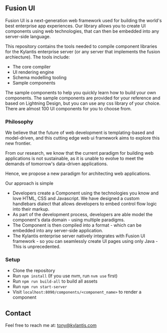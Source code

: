 

## Fusion UI

Fusion UI is a next-generation web framework used for building the world's best enterprise app experiences. Our library allows you to create UI components using web technologies, that can then be embedded into any server-side language.

This repository contains the tools needed to compile component libraries for the Kylantis enterprise server (or any server that implements the fusion archiecture). The tools include:
- The core compiler
- UI rendering engine
- Schema modelling tooling
- Sample components

The sample components to help you quickly learn how to build your own components. The sample components are provided for your reference and based on Lightning Design, but you can use any css library of your choice. There are almost 100 UI components for you to choose from.


### Philosophy

We believe that the future of web development is templating-based and model-driven, and this cutting edge web ui framework aims to explore this new frontier.

From our research, we know that the current paradigm for building web applications is not sustainable, as it is unable to evolve to meet the demands of tomorrow's data-driven applications.

Hence, we propose a new paradigm for architecting web applications.

Our approach is simple
- Developers create a Component using the technologies you know and love HTML, CSS and Javascript. We have designed a custom handlebars dialect that allows developers to embed control flow logic into their markup.
- As part of the development process, developers are able model the component's data domain - using multiple paradigms.
- The Component is then compiled into a format - which can be embedded into any server-side application.
- The Kylantis enterprise server natively integrates with Fusion UI framework - so you can seamlessly create UI pages using only Java - This is unprecedented.


### Setup
- Clone the repository
- Run `npm install` (If you use nvm, run `nvm use` first)
- Run `npm run build-all` to build all assets
- Run `npm run start-server`
- Visit `localhost:8090/components/<component_name>` to render a component



## Contact
Feel free to reach me at: tony@kylantis.com

